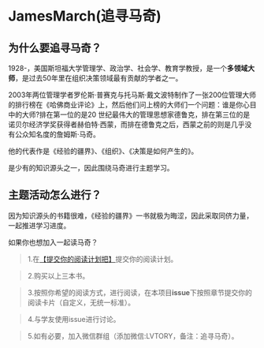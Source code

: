 # JamesMarch(追寻马奇)

## 为什么要追寻马奇？

1928-，美国斯坦福大学管理学、政治学、社会学、教育学教授，是一个**多领域大师**，是过去50年里在组织决策领域最有贡献的学者之一。

2003年两位管理学者罗伦斯·普赛克与托马斯·戴文波特制作了一张200位管理大师的排行榜在《哈佛商业评论》上，然后他们问上榜的大师们一个问题：谁是你心目中的大师?排在第一位的是20 世纪最伟大的管理思想家德鲁克，排在第三位的是诺贝尔经济学奖获得者赫伯特·西蒙，而排在德鲁克之后，西蒙之前的则是几乎没有公众知名度的詹姆斯·马奇。

他的代表作是《经验的疆界》、《组织》、《决策是如何产生的》。


是少有的知识源头之一，因此围绕马奇进行主题学习。

## 主题活动怎么进行？
因为知识源头的书籍很难，《经验的疆界》一书就极为晦涩，因此采取同侪力量，一起推进学习进度。

如果你也想加入一起读马奇？
> 1.在[【提交你的阅读计划把】](https://github.com/absir1949/JamesMarch/issues/2)提交你的阅读计划。

> 2.购买以上三本书。

> 3.按照你希望的阅读方式，进行阅读，在本项目**issue**下按照章节提交你的阅读卡片（自定义，无统一标准）。

> 4.与学友使用issue进行讨论。

> 5.如有必要，加入微信群组（添加微信:LVTORY，备注：追寻马奇）。





